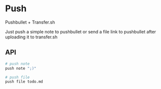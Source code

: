 # Push

Pushbullet + Transfer.sh

Just push a simple note to pushbullet or send a file link to pushbullet after uploading it to transfer.sh

## API

```sh
# push note
push note ";)"

# push file
push file todo.md
```
